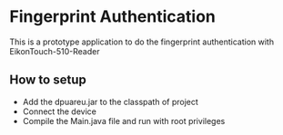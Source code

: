 # Fingerprint Authentication

This is a prototype application to do the fingerprint authentication with EikonTouch-510-Reader

## How to setup
* Add the dpuareu.jar to the classpath of project
* Connect the device
* Compile the Main.java file and run with root privileges
